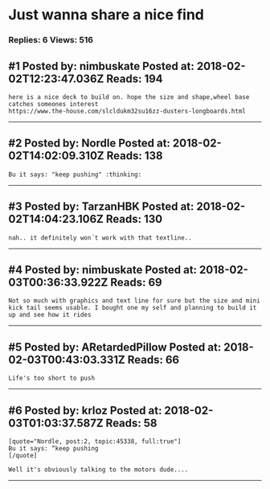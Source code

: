 # Just wanna share a nice find

### Replies: 6 Views: 516

## \#1 Posted by: nimbuskate Posted at: 2018-02-02T12:23:47.036Z Reads: 194

```
here is a nice deck to build on. hope the size and shape,wheel base catches someones interest 
https://www.the-house.com/slcldukm32su16zz-dusters-longboards.html
```

---
## \#2 Posted by: Nordle Posted at: 2018-02-02T14:02:09.310Z Reads: 138

```
Bu it says: "keep pushing" :thinking:
```

---
## \#3 Posted by: TarzanHBK Posted at: 2018-02-02T14:04:23.106Z Reads: 130

```
nah.. it definitely won´t work with that textline..
```

---
## \#4 Posted by: nimbuskate Posted at: 2018-02-03T00:36:33.922Z Reads: 69

```
Not so much with graphics and text line for sure but the size and mini kick tail seems usable. I bought one my self and planning to build it up and see how it rides
```

---
## \#5 Posted by: ARetardedPillow Posted at: 2018-02-03T00:43:03.331Z Reads: 66

```
Life's too short to push
```

---
## \#6 Posted by: krloz Posted at: 2018-02-03T01:03:37.587Z Reads: 58

```
[quote="Nordle, post:2, topic:45338, full:true"]
Bu it says: “keep pushing
[/quote]

Well it's obviously talking to the motors dude....
```

---
